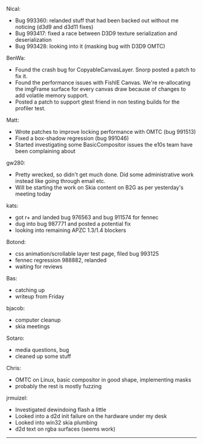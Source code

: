 Nical:
* Bug 993360: relanded stuff that had been backed out without me noticing (d3d9 and d3d11 fixes)
* Bug 993417: fixed a race between D3D9 texture serialization and deserialization
* Bug 993428: looking into it (masking bug with D3D9 OMTC)

BenWa:
* Found the crash bug for CopyableCanvasLayer. Snorp posted a patch to fix it.
* Found the performance issues with FishIE Canvas. We're re-allocating the imgFrame surface for every canvas draw because of changes to add volatile memory support.
* Posted a patch to support gtest friend in non testing builds for the profiler test.

Matt:
* Wrote patches to improve locking performance with OMTC (bug 991513)
* Fixed a box-shadow regression (bug 991046)
* Started investigating some BasicCompositor issues the e10s team have been complaining about

gw280:
* Pretty wrecked, so didn't get much done. Did some administrative work instead like going through email etc.
* Will be starting the work on Skia content on B2G as per yesterday's meeting today

kats:
* got r+ and landed bug 976563 and bug 911574 for fennec
* dug into bug 987771 and posted a potential fix
* looking into remaining APZC 1.3/1.4 blockers

Botond:
* css animation/scrollable layer test page, filed bug 993125
* fennec regression 988882, relanded
* waiting for reviews

Bas:
* catching up
* writeup from Friday

bjacob:
* computer cleanup
* skia meetings

Sotaro:
* media questions, bug
* cleaned up some stuff

Chris:
* OMTC on Linux, basic compositor in good shape, implementing masks
* probably the rest is mostly fuzzing

jrmuizel:
* Investigated dewindoing flash a little
* Looked into a d2d init failure on the hardware under my desk
* Looked into win32 skia plumbing
* d2d text on rgba surfaces (seems work)

________________


